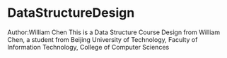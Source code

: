 # DataStructureDesign
Author:William Chen
This is a Data Structure Course Design from William Chen, a student from Beijing University of Technology, Faculty of Information Technology, College of Computer Sciences
